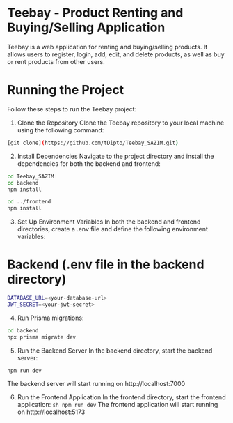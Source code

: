 # Teebay - Product Renting and Buying/Selling Application
Teebay is a web application for renting and buying/selling products. It allows users to register, login, add, edit, and delete products, as well as buy or rent products from other users.

# Running the Project
Follow these steps to run the Teebay project:

1. Clone the Repository
Clone the Teebay repository to your local machine using the following command:

```sh
[git clone](https://github.com/tDipto/Teebay_SAZIM.git)
```

2. Install Dependencies
Navigate to the project directory and install the dependencies for both the backend and frontend:

``` sh
cd Teebay_SAZIM
cd backend
npm install

cd ../frontend
npm install
```

3. Set Up Environment Variables
In both the backend and frontend directories, create a .env file and define the following environment variables:

# Backend (.env file in the backend directory)
``` sh
DATABASE_URL=<your-database-url>
JWT_SECRET=<your-jwt-secret>
```

4. Run Prisma migrations:
``` sh
cd backend
npx prisma migrate dev
```

5. Run the Backend Server
In the backend directory, start the backend server:

``` sh
npm run dev
```
The backend server will start running on http://localhost:7000

6. Run the Frontend Application
In the frontend directory, start the frontend application:
`` sh
npm run dev
``
The frontend application will start running on http://localhost:5173
